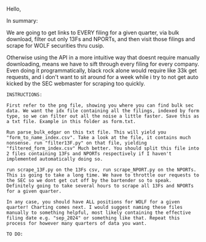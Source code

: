 Hello,

In summary:

We are going to get links to EVERY filing for a given quarter, via bulk download, filter out only 13Fs and NPORTs, and then visit those filings and scrape for WOLF securities thru cusip.

Otherwise using the API in a more intuitive way that doesnt require manually downloading, means we have to sift through every filing for every company. Even doing it programmatically, black rock alone would require like 33k get requests, and i don't want to sit around for a week while i try to not get auto kicked by the SEC webmaster for scraping too quickly.

~~~~~~~~~~~~~~~~~~~~~~~~~~~~~~~~~~~~~~~~~~~~~~~~~~~~~~~~~~~~
INSTRUCTIONS:

First refer to the png file, showing you where you can find bulk sec data. We want the idx file containing all the filings, indexed by form type, so we can filter out all the noise a little faster. Save this as a txt file. Example in this folder as form.txt.

Run parse_bulk_edgar on this txt file. This will yield you "form_to_name_index.csv". Take a look at the file, it contains much nonsense. run "filter13F.py" on that file, yielding "filtered_form_index.csv" Much better. You should split this file into 2 files containing 13Fs and NPORTs respectively if I haven't implemented automatically doing so.

run scrape_13F.py on the 13Fs csv, run scrape_NPORT.py on the NPORTs. This is going to take a long time. We have to throttle our requests to the SEC so we dont get cut off by the bartender so to speak. Definitely going to take several hours to scrape all 13Fs and NPORTs for a given quarter.

In any case, you should have ALL positions for WOLF for a given quarter! Charting comes next. I would suggest naming these files manually to something helpful, most likely containing the effective filing date e.g. "sep_2024" or something like that. Repeat this process for however many quarters of data you want.

TO DO:

